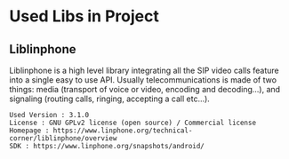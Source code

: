 # Used Libs in Project

## Liblinphone

Liblinphone is a high level library integrating all the SIP video calls feature into a single easy to use API. Usually telecommunications is made of two things: media (transport of voice or video, encoding and decoding...), and signaling (routing calls, ringing, accepting a call etc...).

```
Used Version : 3.1.0
License : GNU GPLv2 license (open source) / Commercial license
Homepage : https://www.linphone.org/technical-corner/liblinphone/overview
SDK : https://www.linphone.org/snapshots/android/
```
